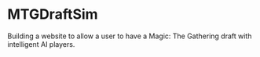 # MTGDraftSim
Building a website to allow a user to have a Magic: The Gathering draft with intelligent AI players.

